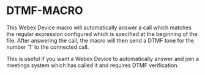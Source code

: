 # DTMF-MACRO

This Webex Device macro will automatically answer a call which matches the regular expression configured which is specified at the beginning of the file.
After answering the call, the macro will then send a DTMF tone for the number '1' to the connected call.

This is useful if you want a Webex Device to automatically answer and join a meetings system which has called it and requires DTMF verification.
